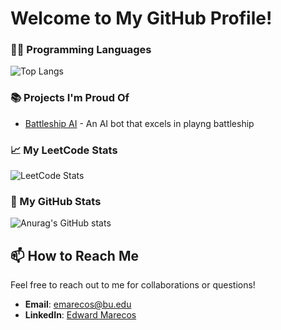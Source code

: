 # Welcome to My GitHub Profile!
<!--
## 🛠️ My Favorite Tools

Python  Java  
-->
### 👨‍💻 Programming Languages

![Top Langs](https://github-readme-stats.vercel.app/api/top-langs/?username=edwardmarecos&theme=dark&layout=compact)

### 📚 Projects I'm Proud Of

- [Battleship AI](https://github.com/EdwardMarecos/Battleship-AI) - An AI bot that excels in playng battleship
<!--- [Project Name 2](GitHub_Project_Link_2) - Explanation of the project and its impact.-->

### 📈 My LeetCode Stats

![LeetCode Stats](https://leetcode-stats.vercel.app/api?username=emarecos&theme=dark&layout=compact)

### 👾 My GitHub Stats
![Anurag's GitHub stats](https://github-readme-stats.vercel.app/api?username=edwardmarecos&theme=dark&layout=compact)

## 📫 How to Reach Me

Feel free to reach out to me for collaborations or questions!

- **Email**: emarecos@bu.edu
- **LinkedIn**: [Edward Marecos](https://www.linkedin.com/in/edwardmarecos)

